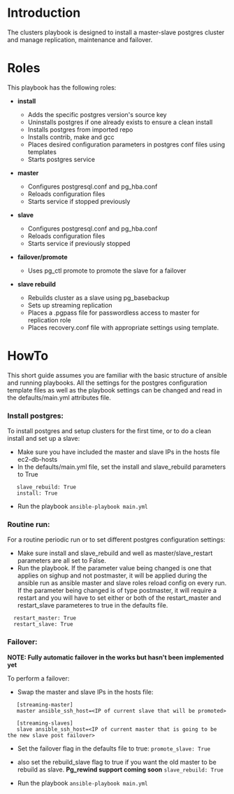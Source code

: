 # Introduction

The clusters playbook is designed to install a master-slave postgres cluster and manage replication, maintenance and failover.

# Roles

This playbook has the following roles:
- **install**
  - Adds the specific postgres version's source key
  - Uninstalls postgres if one already exists to ensure a clean install
  - Installs postgres from imported repo
  - Installs contrib, make and gcc
  - Places desired configuration parameters in postgres conf files using templates
  - Starts postgres service

- **master**
  - Configures postgresql.conf and pg_hba.conf
  - Reloads configuration files
  - Starts service if stopped previously
  
- **slave**
  - Configures postgresql.conf and pg_hba.conf
  - Reloads configuration files
  - Starts service if previously stopped

- **failover/promote**
  - Uses pg_ctl promote to promote the slave for a failover

- **slave rebuild**
  - Rebuilds cluster as a slave using pg_basebackup
  - Sets up streaming replication
  - Places a .pgpass file for passwordless access to master for replication role
  - Places recovery.conf file with appropriate settings using template.
  
# HowTo

This short guide assumes you are familiar with the basic structure of ansible and running playbooks. All the settings for the postgres configuration template files as well as the playbook settings can be changed and read in the defaults/main.yml attributes file. 

### Install postgres:

To install postgres and setup clusters for the first time, or to do a clean install and set up a slave:

- Make sure you have included the master and slave IPs in the hosts file ec2-db-hosts
- In the defaults/main.yml file, set the install and slave_rebuild parameters to True 
```
   slave_rebuild: True
   install: True
```
- Run the playbook `ansible-playbook main.yml`

### Routine run:

For a routine periodic run or to set different postgres configuration settings:

- Make sure install and slave_rebuild and well as master/slave_restart parameters are all set to False. 
- Run the playbook. If the parameter value being changed is one that applies on sighup and not postmaster, it will be applied during the ansible run as ansible master and slave roles reload config on every run. If the parameter being changed is of type postmaster, it will require a restart and you will have to set either or both of the restart_master and restart_slave parameteres to true in the defaults file. 
```
  restart_master: True
  restart_slave: True
```

### Failover:

**NOTE: Fully automatic failover in the works but hasn't been implemented yet**

To perform a failover:

- Swap the master and slave IPs in the hosts file:
```
   [streaming-master]
   master ansible_ssh_host=<IP of current slave that will be promoted>

   [streaming-slaves]
   slave ansible_ssh_host=<IP of current master that is going to be the new slave post failover>
```

- Set the failover flag in the defaults file to true: ` promote_slave: True `

- also set the rebuild_slave flag to true if you want the old master to be rebuild as slave. **Pg_rewind support coming soon** ` slave_rebuild: True `

- Run the playbook ` ansible-playbook main.yml `
